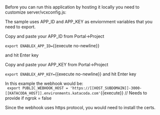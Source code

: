 Before you can run this application by hosting it locally you need to customize server/vcxconfig.js:

The sample uses APP_ID and APP_KEY as enviornment variables that you need to export.

Copy and paste your APP_ID from Portal->Project


`export ENABLEX_APP_ID=`{{execute no-newline}}

and hit Enter key

Copy and paste your APP_KEY from Portal->Project

 
`export ENABLEX_APP_KEY=`{{execute no-newline}}
and hit Enter key



In this example the webhook would be:  
` export PUBLIC_WEBHOOK_HOST = 'https://[[HOST_SUBDOMAIN]]-3000-[[KATACODA_HOST]].environments.katacoda.com'`{{execute}} // Needs to provide if ngrok = false

Since the webhook uses https protocol, you would need to install the certs.




